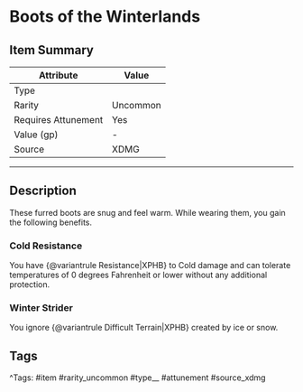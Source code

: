 # Boots of the Winterlands

## Item Summary

| Attribute            | Value                        |
|----------------------|------------------------------|
| Type                 |   |
| Rarity               | Uncommon             |
| Requires Attunement  | Yes                |
| Value (gp)           | -    |
| Source               | XDMG |

---

## Description

These furred boots are snug and feel warm. While wearing them, you gain the following benefits.

### Cold Resistance

You have {@variantrule Resistance|XPHB} to Cold damage and can tolerate temperatures of 0 degrees Fahrenheit or lower without any additional protection.

### Winter Strider

You ignore {@variantrule Difficult Terrain|XPHB} created by ice or snow.

## Tags

^Tags: #item #rarity_uncommon #type__ #attunement #source_xdmg